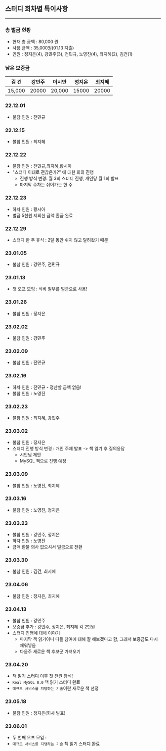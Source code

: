 ## 스터디 회차별 특이사항
---
### 총 벌금 현황
- 현재 총 금액 : 80,000 원
- 사용 금액 : 35,000원(01.13 지출)
- 인원 : 정지은(4), 강민주(3), 전민규, 노영진(4), 최지혜(2), 김건(1)

### 남은 보증금
|김 건|강민주|이시안|정지은|최지혜|
| :---: | :---: | :---: | :---: | :---: |
| 15,000 | 20000 | 20,000 | 15000 | 20000 |

### 22.12.01
- 불참 인원 : 전민규

### 22.12.15
- 불참 인원 : 최지혜

### 22.12.22
- 불참 인원 : 전민규,최지혜,황시아
- "스터디 이대로 괜찮은가?" 에 대한 회의 진행
    - 진행 방식 변경: 월 3회 스터디 진행, 개인당 월 1회 발표
    - 마지막 주차는 쉬어가는 한 주

### 22.12.23
- 하차 인원 : 황시아
- 벌금 5천원 제외한 금액 환급 완료

### 22.12.29
- 스터디 한 주 휴식 : 2달 동안 쉬지 않고 달려왔기 때문

### 23.01.05
- 불참 인원 : 강민주, 전민규

### 23.01.13
- 첫 오프 모임 : 식비 일부를 벌금으로 사용!

### 23.01.26
- 불참 인원 : 정지은

### 23.02.02
- 불참 인원 : 강민주

### 23.02.09
- 불참 인원 : 전민규

### 23.02.16
- 하차 인원 : 전민규 - 정산할 금액 없음!
- 불참 인원 : 노영진

### 23.02.23
- 불참 인원 : 최지혜, 강민주

### 23.03.02
- 불참 인원 : 정지은
- 스터디 진행 방식 변경 : 개인 주제 발표 -> 책 읽기 후 질의응답
    - 시안님 제안
    - MySQL 책으로 진행 예정

### 23.03.09
- 불참 인원 : 노영진, 최지혜

### 23.03.16
- 불참 인원 : 노영진, 정지은

### 23.03.23
- 불참 인원 : 강민주, 정지은
- 하차 인원 : 노영진
- 금액 환불 의사 없으셔서 벌금으로 전환

### 23.03.30
- 불참 인원 : 김건, 최지혜

### 23.04.06
- 불참 인원 : 정지은, 최지혜

### 23.04.13
- 불참 인원 : 강민주
- 보증금 추가 : 강민주, 정지은, 최지혜 각 2만원
- 스터디 진행에 대해 이야기
    - 마지막 책 읽기이니 다들 참여에 대해 잘 해보겠다고 함, 그래서 보증금도 다시 채워넣음
    - 다음주 새로운 책 후보군 가져오기

### 23.04.20
- 책 읽기 스터디 이후 첫 전원 참석!
- `Real MySQL 8.0` 책 읽기 스터디 완료
- `대규모 서비스를 지탱하는 기술`이란 새로운 책 선정

### 23.05.18
- 불참 인원 : 정지은(회사 발표)

### 23.06.01
- 두 번째 오프 모임 :
- `대규모 서비스를 지탱하는 기술` 책 읽기 스터디 완료
